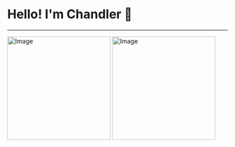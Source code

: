 # Hello! I'm Chandler 👋

---

<img src="https://github-readme-stats.vercel.app/api?username=chandlerpl&count_private=true&show_icons=true&theme=tokyonight&hide_border=true&title_color=9900cc&icon_color=9900cc&text_color=00a9bf" alt="Image" height="236" />
<img src="https://github-readme-stats.vercel.app/api/top-langs/?username=chandlerpl&amp;layout=compact&amp;theme=tokyonight&amp;hide_border=true&title_color=9900cc&icon_color=9900cc&text_color=00a9bf" alt="Image" height="236" />


<!--
**chandlerpl/chandlerpl** is a ✨ _special_ ✨ repository because its `README.md` (this file) appears on your GitHub profile.

Here are some ideas to get you started:

- 🔭 I’m currently working on ...
- 🌱 I’m currently learning ...
- 👯 I’m looking to collaborate on ...
- 🤔 I’m looking for help with ...
- 💬 Ask me about ...
- 📫 How to reach me: ...
- 😄 Pronouns: ...
- ⚡ Fun fact: ...
-->
